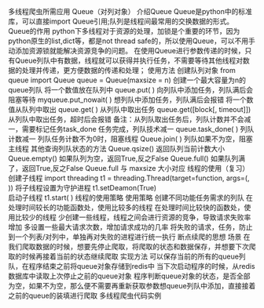 多线程爬虫所需应用
Queue（对列对象）
介绍Queue
Queue是python中的标准库，可以直接import Queue引用;队列是线程间最常用的交换数据的形式。
Queue的作用
python下多线程对于资源的处理，加锁是个重要的环节，因为python原生的list,dict等，都是not thread safe的，所以使用Queue，可以不用手动添加资源锁就能解决资源竞争的问题。
在使用Queue进行参数传递的时候，只有Queue列队中有数据，线程就可以获得并执行任务，不需要等待其他线程对数据的处理并传递，更方便数据的传递和处理；
使用方法
创建队列对象
from queue import Queue
queue = Queue(maxsize = n)        创建一个最大容量为n的queue列队
将一个数值放在队列中
queue.put( )      向列队中添加任务，列队满后会阻塞等待
myqueue.put_nowait( )    想列队中添加任务，列队满后会报错
将一个数值从队列中取出
queue.get( )     从列队中取出任务
queue.get([block[, timeout]])        从列队中取出任务，超时后会报错
备注：从列队取出任务后，列队计数并不会减一，需要标记任务task_done
任务完成，列队技术减一
queue.task_done( )      列队计数减一
列队任务计数不为0时，阻塞线程
Queue.join( )                 列队如果不为空，阻塞主线程
其他查询列队状态的方法
Queue.qsize()              返回队列当前计数大小
Queue.empty()           如果队列为空，返回True,反之False
Queue.full()                  如果队列满了，返回True,反之False
Queue.full                    与 maxsize 大小对应
线程的使用（复习）
创建子线程
import threading
t1 = threading.Thread(target=function, args=(, ))
将子线程设置为守护进程
t1.setDeamon(True)   
启动子线程
t1.start( )
线程的使用策略
使用策略
创建不同功能任务需求的列队
在处理时间较长的功能函数处，使用比较多的线程
在处理时间比较快的函数处，使用比较少的线程
少创建一些线程，线程之间会进行资源的竞争，导致请求失败率增加
多设置一些最大请求次数，增加请求成功的几率
将失败的请求，任务，防止到一个列表/对列中，单独再对失败的进程进行统一执行
断点续爬的思想
场景
在我们爬取数据的时候，想要先停止爬取，将爬取的状态和数据保存，并想要下次爬取的时候再接着当前的状态继续爬取
实现方法
可以保存当前的所有的queue列队，在程序结束之前将queue对象存储到redis中
当下次启动程序的时候，从redis数据库中读取上次停止之前的queue对象
程序判断queue对象的状态，是否全部为空，如果不为空，那么便不需要再重新获取参数想queue列队中添加，直接接着之前的queue的装填进行爬取
多线程爬虫代码实例